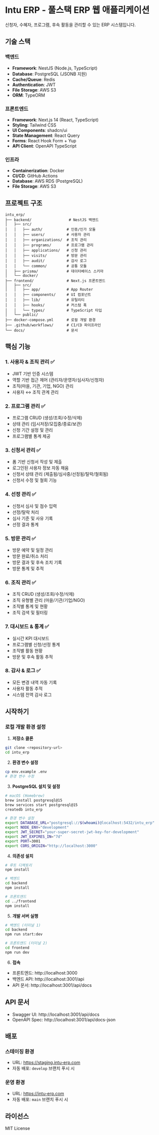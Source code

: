 # Intu ERP - 풀스택 ERP 웹 애플리케이션

신청자, 수혜자, 프로그램, 후속 활동을 관리할 수 있는 ERP 시스템입니다.

## 기술 스택

### 백엔드
- **Framework**: NestJS (Node.js, TypeScript)
- **Database**: PostgreSQL (JSONB 지원)
- **Cache/Queue**: Redis
- **Authentication**: JWT
- **File Storage**: AWS S3
- **ORM**: TypeORM

### 프론트엔드
- **Framework**: Next.js 14 (React, TypeScript)
- **Styling**: Tailwind CSS
- **UI Components**: shadcn/ui
- **State Management**: React Query
- **Forms**: React Hook Form + Yup
- **API Client**: OpenAPI TypeScript

### 인프라
- **Containerization**: Docker
- **CI/CD**: GitHub Actions
- **Database**: AWS RDS (PostgreSQL)
- **File Storage**: AWS S3

## 프로젝트 구조

```
intu_erp/
├── backend/                 # NestJS 백엔드
│   ├── src/
│   │   ├── auth/           # 인증/인가 모듈
│   │   ├── users/          # 사용자 관리
│   │   ├── organizations/  # 조직 관리
│   │   ├── programs/       # 프로그램 관리
│   │   ├── applications/   # 신청 관리
│   │   ├── visits/         # 방문 관리
│   │   ├── audit/          # 감사 로그
│   │   └── common/         # 공통 모듈
│   ├── prisma/             # 데이터베이스 스키마
│   └── docker/
├── frontend/               # Next.js 프론트엔드
│   ├── src/
│   │   ├── app/            # App Router
│   │   ├── components/     # UI 컴포넌트
│   │   ├── lib/            # 유틸리티
│   │   ├── hooks/          # 커스텀 훅
│   │   └── types/          # TypeScript 타입
│   └── public/
├── docker-compose.yml      # 로컬 개발 환경
├── .github/workflows/      # CI/CD 파이프라인
└── docs/                   # 문서
```

## 핵심 기능

### 1. 사용자 & 조직 관리 ✅
- JWT 기반 인증 시스템
- 역할 기반 접근 제어 (관리자/운영자/심사자/신청자)
- 조직(마을, 기관, 기업, NGO) 관리
- 사용자 ↔ 조직 관계 관리

### 2. 프로그램 관리 ✅
- 프로그램 CRUD (생성/조회/수정/삭제)
- 상태 관리 (임시저장/모집중/종료/보관)
- 신청 기간 설정 및 관리
- 프로그램별 통계 제공

### 3. 신청서 관리 ✅
- 폼 기반 신청서 작성 및 제출
- 로그인된 사용자 정보 자동 채움
- 신청서 상태 관리 (제출됨/심사중/선정됨/탈락/철회됨)
- 신청서 수정 및 철회 기능

### 4. 선정 관리 ✅
- 신청서 심사 및 점수 입력
- 선정/탈락 처리
- 심사 기준 및 사유 기록
- 선정 결과 통계

### 5. 방문 관리 ✅
- 방문 예약 및 일정 관리
- 방문 완료/취소 처리
- 방문 결과 및 후속 조치 기록
- 방문 통계 및 추적

### 6. 조직 관리 ✅
- 조직 CRUD (생성/조회/수정/삭제)
- 조직 유형별 관리 (마을/기관/기업/NGO)
- 조직별 통계 및 현황
- 조직 검색 및 필터링

### 7. 대시보드 & 통계 ✅
- 실시간 KPI 대시보드
- 프로그램별 신청/선정 통계
- 조직별 활동 현황
- 방문 및 후속 활동 추적

### 8. 감사 & 로그 ✅
- 모든 변경 내역 자동 기록
- 사용자 활동 추적
- 시스템 전역 감사 로그

## 시작하기

### 로컬 개발 환경 설정

1. **저장소 클론**
```bash
git clone <repository-url>
cd intu_erp
```

2. **환경 변수 설정**
```bash
cp env.example .env
# 환경 변수 수정
```

3. **PostgreSQL 설치 및 설정**
```bash
# macOS (Homebrew)
brew install postgresql@15
brew services start postgresql@15
createdb intu_erp

# 환경 변수 설정
export DATABASE_URL="postgresql://$(whoami)@localhost:5432/intu_erp"
export NODE_ENV="development"
export JWT_SECRET="your-super-secret-jwt-key-for-development"
export JWT_EXPIRES_IN="7d"
export PORT=3001
export CORS_ORIGIN="http://localhost:3000"
```

4. **의존성 설치**
```bash
# 루트 디렉토리
npm install

# 백엔드
cd backend
npm install

# 프론트엔드
cd ../frontend
npm install
```

5. **개발 서버 실행**
```bash
# 백엔드 (터미널 1)
cd backend
npm run start:dev

# 프론트엔드 (터미널 2)
cd frontend
npm run dev
```

6. **접속**
- 프론트엔드: http://localhost:3000
- 백엔드 API: http://localhost:3001/api
- API 문서: http://localhost:3001/api/docs

## API 문서

- Swagger UI: http://localhost:3001/api/docs
- OpenAPI Spec: http://localhost:3001/api/docs-json

## 배포

### 스테이징 환경
- URL: https://staging.intu-erp.com
- 자동 배포: `develop` 브랜치 푸시 시

### 운영 환경
- URL: https://intu-erp.com
- 자동 배포: `main` 브랜치 푸시 시

## 라이선스

MIT License
